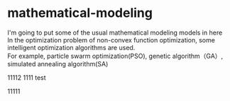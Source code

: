 # mathematical-modeling
I'm going to put some of the usual mathematical modeling models in here  
In the optimization problem of non-convex function optimization, some intelligent optimization algorithms are used.  
For example, particle swarm optimization(PSO), genetic algorithm（GA）, simulated annealing algorithm(SA)

11112
1111
test

11111